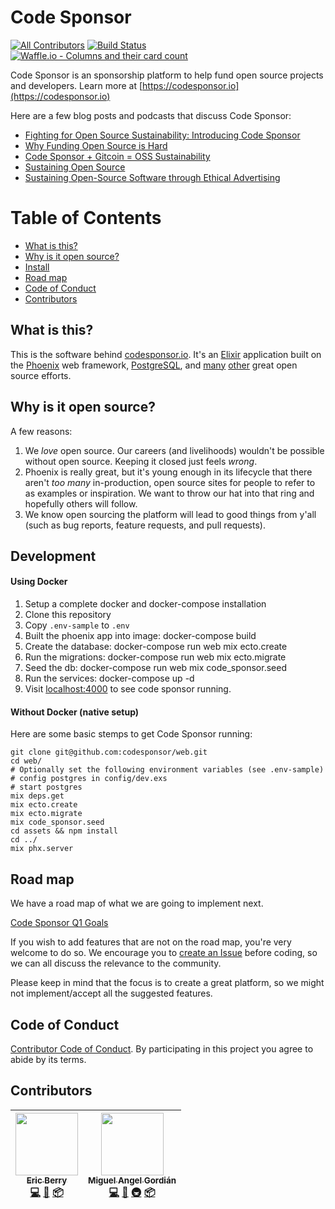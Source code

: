 # Code Sponsor
[![All Contributors](https://img.shields.io/badge/all_contributors-2-orange.svg?style=flat-square)](#contributors)
[![Build Status](https://travis-ci.org/codesponsor/web.svg?branch=master)](https://travis-ci.org/codesponsor/web)
[![Waffle.io - Columns and their card count](https://badge.waffle.io/codesponsor/web.svg?columns=all)](https://waffle.io/codesponsor/web)


Code Sponsor is an sponsorship platform to help fund open source projects and developers. Learn more at [https://codesponsor.io](https://codesponsor.io)

Here are a few blog posts and podcasts that discuss Code Sponsor:

* [Fighting for Open Source Sustainability: Introducing Code Sponsor](https://medium.com/code-sponsor/fighting-for-open-source-sustainability-introducing-code-sponsor-577e0ccca025)
* [Why Funding Open Source is Hard](https://medium.com/@codesponsor/why-funding-open-source-is-hard-652b7055569d)
* [Code Sponsor + Gitcoin = OSS Sustainability](https://medium.com/gitcoin/code-sponsor-gitcoin-oss-sustainability-5684c4adf4b4)
* [Sustaining Open Source](https://startupcto.io/podcast/0-57-sustaining-open-source-w-eric-berry-codesponsor-io/)
* [Sustaining Open-Source Software through Ethical Advertising](https://devchat.tv/js-jabber/jsj-281-codesponsor-sustaining-open-source-software-ethical-advertising-eric-berry)

# Table of Contents
- [What is this?](#what-is-this)
- [Why is it open source?](#why-is-it-open-source)
- [Install](#install)
- [Road map](#road-map)
- [Code of Conduct](#code-of-conduct)
- [Contributors](#contributors)

## What is this?

This is the software behind [codesponsor.io](https://codesponsor.io). It's an [Elixir](http://elixir-lang.org) application built on the [Phoenix](http://www.phoenixframework.org) web framework, [PostgreSQL](https://www.postgresql.org), and [many](https://github.com/codesponsor/web/blob/master/mix.exs#L42) [other](https://github.com/codesponsor/web/blob/master/assets/package.json) great open source efforts.

## Why is it open source?

A few reasons:

1. We _love_ open source. Our careers (and livelihoods) wouldn't be possible without open source. Keeping it closed just feels _wrong_.
2. Phoenix is really great, but it's young enough in its lifecycle that there aren't _too many_ in-production, open source sites for people to refer to as examples or inspiration. We want to throw our hat into that ring and hopefully others will follow.
3. We know open sourcing the platform will lead to good things from y'all (such as bug reports, feature requests, and pull requests).

## Development

#### Using Docker

1. Setup a complete docker and docker-compose installation
2. Clone this repository
3. Copy `.env-sample` to `.env`
4. Built the phoenix app into image: docker-compose build
5. Create the database: docker-compose run web mix ecto.create
6. Run the migrations: docker-compose run web mix ecto.migrate
7. Seed the db: docker-compose run web mix code_sponsor.seed
8. Run the services: docker-compose up -d
9. Visit [localhost:4000](http://localhost:4000) to see code sponsor running.

#### Without Docker (native setup)

Here are some basic stemps to get Code Sponsor running:

```shell
git clone git@github.com:codesponsor/web.git
cd web/
# Optionally set the following environment variables (see .env-sample)
# config postgres in config/dev.exs
# start postgres
mix deps.get
mix ecto.create
mix ecto.migrate
mix code_sponsor.seed
cd assets && npm install
cd ../
mix phx.server
```

## Road map

We have a road map of what we are going to implement next.

[Code Sponsor Q1 Goals](https://github.com/codesponsor/web/issues/1)

If you wish to add features that are not on the road map, you're very welcome to do so. We encourage you to
[create an Issue](https://github.com/codesponsor/web/issues/new)
before coding, so we can all discuss the relevance to the community.

Please keep in mind that the focus is to create a great platform, so we might not implement/accept all the suggested features.

## Code of Conduct

[Contributor Code of Conduct](https://github.com/codesponsor/web/CODE_OF_CONDUCT.md). By participating in this project you agree to abide by its terms.

## Contributors

<!-- ALL-CONTRIBUTORS-LIST:START - Do not remove or modify this section -->
<!-- prettier-ignore -->
| [<img src="https://avatars2.githubusercontent.com/u/12481?v=4" width="100px;"/><br /><sub><b>Eric Berry</b></sub>](https://codesponsor.io)<br />[💻](https://github.com/codesponsor/web/commits?author=coderberry "Code") [📖](https://github.com/codesponsor/web/commits?author=coderberry "Documentation") [📦](#platform-coderberry "Packaging/porting to new platform") | [<img src="https://avatars1.githubusercontent.com/u/660973?v=4" width="100px;"/><br /><sub><b>Miguel Angel Gordián</b></sub>](http://zoek1.github.com)<br />[💻](https://github.com/codesponsor/web/commits?author=zoek1 "Code") [📖](https://github.com/codesponsor/web/commits?author=zoek1 "Documentation") [🚇](#infra-zoek1 "Infrastructure (Hosting, Build-Tools, etc)") [📦](#platform-zoek1 "Packaging/porting to new platform") |
| :---: | :---: |
<!-- ALL-CONTRIBUTORS-LIST:END -->
